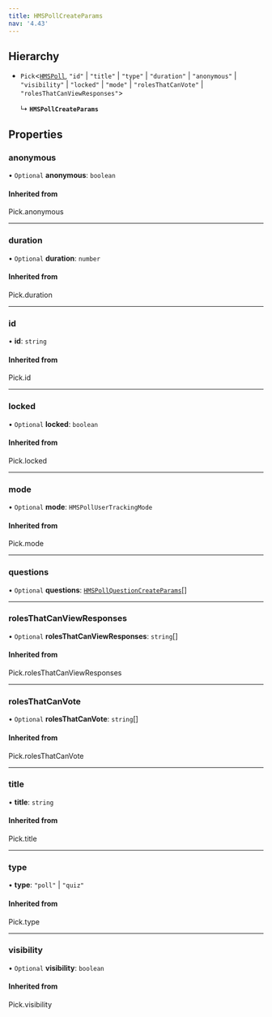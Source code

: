 ```yaml
---
title: HMSPollCreateParams
nav: '4.43'
---
```


## Hierarchy

- `Pick`<[`HMSPoll`](/api-reference/javascript/v2/interfaces/HMSPoll), `"id"` \| `"title"` \| `"type"` \| `"duration"` \| `"anonymous"` \| `"visibility"` \| `"locked"` \| `"mode"` \| `"rolesThatCanVote"` \| `"rolesThatCanViewResponses"`\>

  ↳ **`HMSPollCreateParams`**

## Properties

### anonymous

• `Optional` **anonymous**: `boolean`

#### Inherited from

Pick.anonymous

---

### duration

• `Optional` **duration**: `number`

#### Inherited from

Pick.duration

---

### id

• **id**: `string`

#### Inherited from

Pick.id

---

### locked

• `Optional` **locked**: `boolean`

#### Inherited from

Pick.locked

---

### mode

• `Optional` **mode**: `HMSPollUserTrackingMode`

#### Inherited from

Pick.mode

---

### questions

• `Optional` **questions**: [`HMSPollQuestionCreateParams`](/api-reference/javascript/v2/interfaces/HMSPollQuestionCreateParams)[]

---

### rolesThatCanViewResponses

• `Optional` **rolesThatCanViewResponses**: `string`[]

#### Inherited from

Pick.rolesThatCanViewResponses

---

### rolesThatCanVote

• `Optional` **rolesThatCanVote**: `string`[]

#### Inherited from

Pick.rolesThatCanVote

---

### title

• **title**: `string`

#### Inherited from

Pick.title

---

### type

• **type**: `"poll"` \| `"quiz"`

#### Inherited from

Pick.type

---

### visibility

• `Optional` **visibility**: `boolean`

#### Inherited from

Pick.visibility
